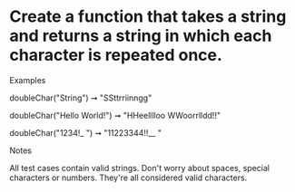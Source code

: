 # Create a function that takes a string and returns a string in which each character is repeated once.

Examples

doubleChar("String") ➞ "SSttrriinngg"

doubleChar("Hello World!") ➞ "HHeelllloo WWoorrlldd!!"

doubleChar("1234!\_ ") ➞ "11223344!!\_\_ "

Notes

All test cases contain valid strings. Don't worry about spaces, special characters or numbers. They're all considered valid characters.
